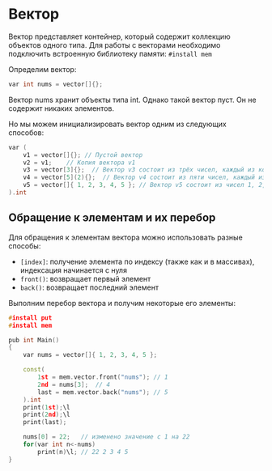 # Вектор

Вектор представляет контейнер, который содержит коллекцию объектов одного типа. Для работы с векторами необходимо подключить встроенную библиотеку памяти: `#install mem`

Определим вектор:
```C++
var int nums = vector[]{};
```
Вектор nums хранит объекты типа int. Однако такой вектор пуст. Он не содержит никаких элементов.

Но мы можем инициализировать вектор одним из следующих способов:
```C++
var (
    v1 = vector[]{}; // Пустой вектор
    v2 = v1;    // Копия вектора v1
    v3 = vector[3]{};  // Вектор v3 состоит из трёх чисел, каждый из которых равен 0
    v4 = vector[5](2){};  // Вектор v4 состоит из пяти чисел, каждый из которых равен 2
    v5 = vector[]{ 1, 2, 3, 4, 5 }; // Вектор v5 состоит из чисел 1, 2, 3, 4, 5
).int
```

## Обращение к элементам и их перебор

Для обращения к элементам вектора можно использовать разные способы:
- `[index]`: получение элемента по индексу (также как и в массивах), индексация начинается с нуля
- `front()`: возвращает первый элемент
- `back()`: возвращает последний элемент

Выполним перебор вектора и получим некоторые его элементы:
```C++
#install put
#install mem

pub int Main()
{
    var nums = vector[]{ 1, 2, 3, 4, 5 };

    const(
        1st = mem.vector.front("nums"); // 1
        2nd = nums[3];  // 4
        last = mem.vector.back("nums"); // 5
    ).int
    print(1st);\l
    print(2nd);\l
    print(last);

    nums[0] = 22;   // изменено значение с 1 на 22
    for(var int n<-nums)
        print(n)\l; // 22 2 3 4 5
}
```
